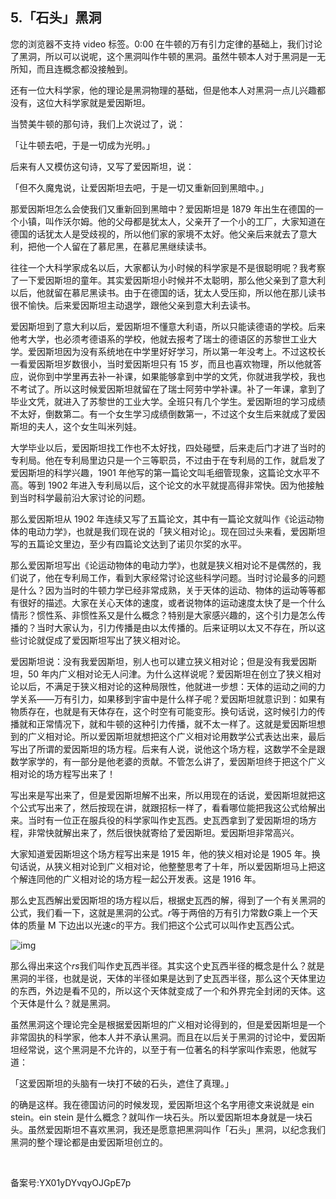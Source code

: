 ## 5.「石头」黑洞
  




您的浏览器不支持 video 标签。0:00
在牛顿的万有引力定律的基础上，我们讨论了黑洞，所以可以说呢，这个黑洞叫作牛顿的黑洞。虽然牛顿本人对于黑洞是一无所知，而且连概念都没接触到。


还有一位大科学家，他的理论是黑洞物理的基础，但是他本人对黑洞一点儿兴趣都没有，这位大科学家就是爱因斯坦。


当赞美牛顿的那句诗，我们上次说过了，说：


「让牛顿去吧，于是一切成为光明。」


后来有人又模仿这句诗，又写了爱因斯坦，说：


「但不久魔鬼说，让爱因斯坦去吧，于是一切又重新回到黑暗中。」


那爱因斯坦怎么会使我们又重新回到黑暗中？爱因斯坦是 1879 年出生在德国的一个小镇，叫作沃尔姆。他的父母都是犹太人，父亲开了一个小的工厂，大家知道在德国的话犹太人是受歧视的，所以他们家的家境不太好。他父亲后来就去了意大利，把他一个人留在了慕尼黑，在慕尼黑继续读书。


往往一个大科学家成名以后，大家都认为小时候的科学家是不是很聪明呢？我考察了一下爱因斯坦的童年。其实爱因斯坦小时候并不太聪明，那么他父亲到了意大利以后，他就留在慕尼黑读书。由于在德国的话，犹太人受压抑，所以他在那儿读书很不愉快。后来爱因斯坦主动退学，跟他父亲到意大利去读书。


爱因斯坦到了意大利以后，爱因斯坦不懂意大利语，所以只能读德语的学校。后来他考大学，也必须考德语系的学校，他就去报考了瑞士的德语区的苏黎世工业大学。爱因斯坦因为没有系统地在中学里好好学习，所以第一年没考上。不过这校长一看爱因斯坦岁数很小，当时爱因斯坦只有 15 岁，而且也喜欢物理，所以他就答应，说你到中学里再去补一补课，如果能够拿到中学的文凭，你就进我学校，我也不考试了。所以这时候爱因斯坦就留在了瑞士阿劳中学补课。补了一年课，拿到了毕业文凭，就进入了苏黎世的工业大学。全班只有几个学生。爱因斯坦的学习成绩不太好，倒数第二。有一个女生学习成绩倒数第一，不过这个女生后来就成了爱因斯坦的夫人，这个女生叫米列娃。


大学毕业以后，爱因斯坦找工作也不太好找，四处碰壁，后来走后门才进了当时的专利局。他在专利局里边只是一个三等职员，不过由于在专利局的工作，就启发了爱因斯坦的科学兴趣，1901 年他写的第一篇论文叫毛细管现象，这篇论文水平不高。等到 1902 年进入专利局以后，这个论文的水平就提高得非常快。因为他接触到当时科学最前沿大家讨论的问题。


那么爱因斯坦从 1902 年连续又写了五篇论文，其中有一篇论文就叫作《论运动物体的电动力学》，也就是我们现在说的「狭义相对论」。现在回过头来看，爱因斯坦写的五篇论文里边，至少有四篇论文达到了诺贝尔奖的水平。


那么爱因斯坦写出《论运动物体的电动力学》，也就是狭义相对论不是偶然的，我们说了，他在专利局工作，看到大家经常讨论这些科学问题。当时讨论最多的问题是什么？因为当时的牛顿力学已经非常成熟，关于天体的运动、物体的运动等等都有很好的描述。大家在关心天体的速度，或者说物体的运动速度太快了是一个什么情形？惯性系、非惯性系又是什么概念？特别是大家感兴趣的，这个引力是怎么传播的？当时大家认为，引力传播是由以太传播的。后来证明以太又不存在，所以这些讨论就促成了爱因斯坦写出了狭义相对论。


爱因斯坦说：没有我爱因斯坦，别人也可以建立狭义相对论；但是没有我爱因斯坦，50 年内广义相对论无人问津。为什么这样说呢？爱因斯坦在创立了狭义相对论以后，不满足于狭义相对论的这种局限性，他就进一步想：天体的运动之间的力学关系——万有引力，如果移到宇宙中是什么样子呢？爱因斯坦就意识到：如果有物质存在，也就是有天体存在，这个时空有可能变形。换句话说，这时候引力的传播就和正常情况下，就和牛顿的这种引力传播，就不太一样了。这就是爱因斯坦想到的广义相对论。所以爱因斯坦就想把这个广义相对论用数学公式表达出来，最后写出了所谓的爱因斯坦的场方程。后来有人说，说他这个场方程，这数学不全是跟数学家学的，有一部分是他老婆的贡献。不管怎么讲了，爱因斯坦终于把这个广义相对论的场方程写出来了！


写出来是写出来了，但是爱因斯坦解不出来，所以用现在的话说，爱因斯坦就把这个公式写出来了，然后按现在讲，就跟招标一样了，看看哪位能把我这公式给解出来。当时有一位正在服兵役的科学家叫作史瓦西。史瓦西拿到了爱因斯坦的场方程，非常快就解出来了，然后很快就寄给了爱因斯坦。爱因斯坦非常高兴。


大家知道爱因斯坦这个场方程写出来是 1915 年，他的狭义相对论是 1905 年。换句话说，从狭义相对论到广义相对论，他整整思考了十年，所以爱因斯坦马上把这个解连同他的广义相对论的场方程一起公开发表。这是 1916 年。


那么史瓦西解出爱因斯坦的场方程以后，根据史瓦西的解，得到了一个有关黑洞的公式，我们看一下，这就是黑洞的公式。*r*等于两倍的万有引力常数*G*乘上一个天体的质量 M 下边出以光速*c*的平方。我们把这个公式可以叫作史瓦西公式。


![img](https://pic4.zhimg.com/v2-e15dfcb3d385c4b9bdb8566cc975dab4.webp)

那么得出来这个*rs*我们叫作史瓦西半径。其实这个史瓦西半径的概念是什么？就是黑洞的半径，也就是说，天体的半径如果是达到了史瓦西半径，那么这个天体里边的东西，外边是看不见的，所以这个天体就变成了一个和外界完全封闭的天体。这个天体是什么？就是黑洞。


虽然黑洞这个理论完全是根据爱因斯坦的广义相对论得到的，但是爱因斯坦是一个非常固执的科学家，他本人并不承认黑洞。而且在以后关于黑洞的讨论中，爱因斯坦经常说，这个黑洞是不允许的，以至于有一位著名的科学家叫作索恩，他就写道：


「这爱因斯坦的头脑有一块打不破的石头，遮住了真理。」


的确是这样。我在德国访问的时候发现，爱因斯坦这个名字用德文来说就是 ein stein。ein stein 是什么概念？就叫作一块石头。所以爱因斯坦本身就是一块石头。虽然爱因斯坦不喜欢黑洞，我还是愿意把黑洞叫作「石头」黑洞，以纪念我们黑洞的整个理论都是由爱因斯坦创立的。


 


备案号:YX01yDYvqyOJGpE7p


